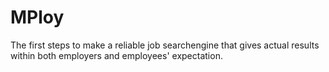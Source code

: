 # MPloy
The first steps to make a reliable job searchengine that gives actual results within both employers and employees' expectation.
